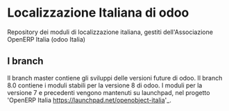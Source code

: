Localizzazione Italiana di odoo
===============================

Repository dei moduli di localizzazione italiana, gestiti dell'Associazione
OpenERP Italia (odoo Italia)


I branch
--------

Il branch master contiene gli sviluppi delle versioni future di odoo.
Il branch 8.0 contiene i moduli stabili per la versione 8 di odoo.
I moduli per la versione 7 e precedenti vengono mantenuti su launchpad, nel
progetto 'OpenERP Italia <https://launchpad.net/openobject-italia>'_.
